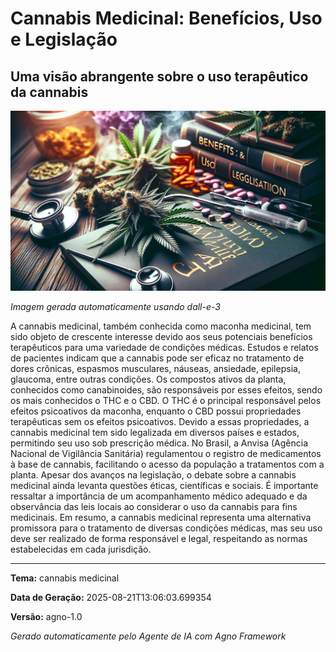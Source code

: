 # Cannabis Medicinal: Benefícios, Uso e Legislação

## Uma visão abrangente sobre o uso terapêutico da cannabis

![Imagem sobre Cannabis Medicinal: Benefícios, Uso e Legislação](output/Cannabis_Medicinal_Benefícios_Uso_e_Legislação_image.jpg)

*Imagem gerada automaticamente usando dall-e-3*

A cannabis medicinal, também conhecida como maconha medicinal, tem sido objeto de crescente interesse devido aos seus potenciais benefícios terapêuticos para uma variedade de condições médicas. Estudos e relatos de pacientes indicam que a cannabis pode ser eficaz no tratamento de dores crônicas, espasmos musculares, náuseas, ansiedade, epilepsia, glaucoma, entre outras condições. Os compostos ativos da planta, conhecidos como canabinoides, são responsáveis por esses efeitos, sendo os mais conhecidos o THC e o CBD. O THC é o principal responsável pelos efeitos psicoativos da maconha, enquanto o CBD possui propriedades terapêuticas sem os efeitos psicoativos. Devido a essas propriedades, a cannabis medicinal tem sido legalizada em diversos países e estados, permitindo seu uso sob prescrição médica. No Brasil, a Anvisa (Agência Nacional de Vigilância Sanitária) regulamentou o registro de medicamentos à base de cannabis, facilitando o acesso da população a tratamentos com a planta. Apesar dos avanços na legislação, o debate sobre a cannabis medicinal ainda levanta questões éticas, científicas e sociais. É importante ressaltar a importância de um acompanhamento médico adequado e da observância das leis locais ao considerar o uso da cannabis para fins medicinais. Em resumo, a cannabis medicinal representa uma alternativa promissora para o tratamento de diversas condições médicas, mas seu uso deve ser realizado de forma responsável e legal, respeitando as normas estabelecidas em cada jurisdição.

---

**Tema:** cannabis medicinal

**Data de Geração:** 2025-08-21T13:06:03.699354

**Versão:** agno-1.0

*Gerado automaticamente pelo Agente de IA com Agno Framework*
